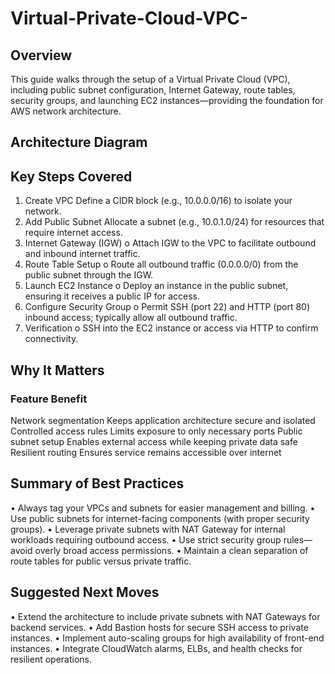# Virtual-Private-Cloud-VPC-

## Overview
This guide walks through the setup of a Virtual Private Cloud (VPC), including public subnet configuration, Internet Gateway, route tables, security groups, and launching EC2 instances—providing the foundation for AWS network architecture.
 
## Architecture Diagram

 
## Key Steps Covered
1.	Create VPC
   	Define a CIDR block (e.g., 10.0.0.0/16) to isolate your network.
2.	Add Public Subnet
  	Allocate a subnet (e.g., 10.0.1.0/24) for resources that require internet access.
3.	Internet Gateway (IGW)
o	Attach IGW to the VPC to facilitate outbound and inbound internet traffic.
4.	Route Table Setup
o	Route all outbound traffic (0.0.0.0/0) from the public subnet through the IGW.
5.	Launch EC2 Instance
o	Deploy an instance in the public subnet, ensuring it receives a public IP for access.
6.	Configure Security Group
o	Permit SSH (port 22) and HTTP (port 80) inbound access; typically allow all outbound traffic.
7.	Verification
o	SSH into the EC2 instance or access via HTTP to confirm connectivity.
 
## Why It Matters
### Feature	Benefit
Network segmentation	Keeps application architecture secure and isolated
Controlled access rules	Limits exposure to only necessary ports
Public subnet setup	Enables external access while keeping private data safe
Resilient routing	Ensures service remains accessible over internet
 
## Summary of Best Practices
•	Always tag your VPCs and subnets for easier management and billing.
•	Use public subnets for internet-facing components (with proper security groups).
•	Leverage private subnets with NAT Gateway for internal workloads requiring outbound access.
•	Use strict security group rules—avoid overly broad access permissions.
•	Maintain a clean separation of route tables for public versus private traffic.
 
## Suggested Next Moves
•	Extend the architecture to include private subnets with NAT Gateways for backend services.
•	Add Bastion hosts for secure SSH access to private instances.
•	Implement auto-scaling groups for high availability of front-end instances.
•	Integrate CloudWatch alarms, ELBs, and health checks for resilient operations.


